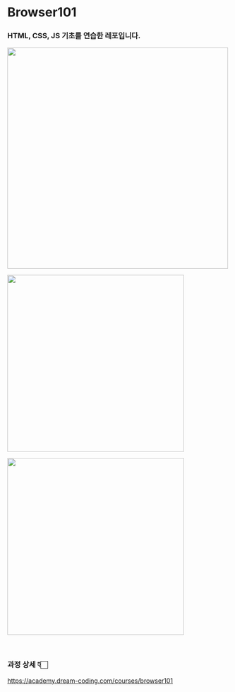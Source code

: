 # Browser101

### HTML, CSS, JS 기초를 연습한 레포입니다.

<img src="https://user-images.githubusercontent.com/78816754/147854335-8f9ba410-7223-4c61-917d-2f67b14b8410.gif" width="500"><br/>

<img src="https://user-images.githubusercontent.com/78816754/147854342-19ac1ca7-fdd2-4ace-93be-8f7cae507984.gif" width="400"><br/>

<img src="https://user-images.githubusercontent.com/78816754/147854344-12516f8b-b9ce-48ad-94d2-1f258eeab032.gif" width="400"><br/>

&nbsp;

### 과정 상세 👇🏻
https://academy.dream-coding.com/courses/browser101
